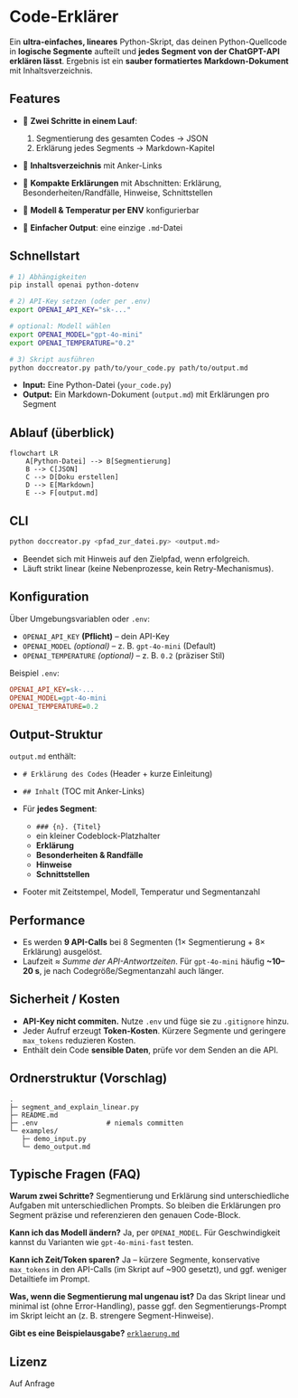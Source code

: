 # Code-Erklärer

Ein **ultra-einfaches, lineares** Python-Skript, das deinen Python-Quellcode in **logische Segmente** aufteilt und **jedes Segment von der ChatGPT-API erklären lässt**. Ergebnis ist ein **sauber formatiertes Markdown-Dokument** mit Inhaltsverzeichnis.

## Features

* 🔀 **Zwei Schritte in einem Lauf**:

  1. Segmentierung des gesamten Codes → JSON
  2. Erklärung jedes Segments → Markdown-Kapitel
* 🧭 **Inhaltsverzeichnis** mit Anker-Links
* 🧱 **Kompakte Erklärungen** mit Abschnitten: Erklärung, Besonderheiten/Randfälle, Hinweise, Schnittstellen
* 🧩 **Modell & Temperatur per ENV** konfigurierbar
* 📝 **Einfacher Output**: eine einzige `.md`-Datei

## Schnellstart

```bash
# 1) Abhängigkeiten
pip install openai python-dotenv

# 2) API-Key setzen (oder per .env)
export OPENAI_API_KEY="sk-..."

# optional: Modell wählen
export OPENAI_MODEL="gpt-4o-mini"
export OPENAI_TEMPERATURE="0.2"

# 3) Skript ausführen
python doccreator.py path/to/your_code.py path/to/output.md
```

* **Input:** Eine Python-Datei (`your_code.py`)
* **Output:** Ein Markdown-Dokument (`output.md`) mit Erklärungen pro Segment

## Ablauf (überblick)

```mermaid
flowchart LR
    A[Python-Datei] --> B[Segmentierung]
    B --> C[JSON]
    C --> D[Doku erstellen]
    D --> E[Markdown]
    E --> F[output.md]
```

## CLI

```bash
python doccreator.py <pfad_zur_datei.py> <output.md>
```

* Beendet sich mit Hinweis auf den Zielpfad, wenn erfolgreich.
* Läuft strikt linear (keine Nebenprozesse, kein Retry-Mechanismus).

## Konfiguration

Über Umgebungsvariablen oder `.env`:

* `OPENAI_API_KEY` **(Pflicht)** – dein API-Key
* `OPENAI_MODEL` *(optional)* – z. B. `gpt-4o-mini` (Default)
* `OPENAI_TEMPERATURE` *(optional)* – z. B. `0.2` (präziser Stil)

Beispiel `.env`:

```ini
OPENAI_API_KEY=sk-...
OPENAI_MODEL=gpt-4o-mini
OPENAI_TEMPERATURE=0.2
```

## Output-Struktur

`output.md` enthält:

* `# Erklärung des Codes` (Header + kurze Einleitung)
* `## Inhalt` (TOC mit Anker-Links)
* Für **jedes Segment**:

  * `### {n}. {Titel}`
  * ein kleiner Codeblock-Platzhalter
  * **Erklärung**
  * **Besonderheiten & Randfälle**
  * **Hinweise**
  * **Schnittstellen**
* Footer mit Zeitstempel, Modell, Temperatur und Segmentanzahl

## Performance

* Es werden **9 API-Calls** bei 8 Segmenten (1× Segmentierung + 8× Erklärung) ausgelöst.
* Laufzeit ≈ *Summe der API-Antwortzeiten*. Für `gpt-4o-mini` häufig **~10–20 s**, je nach Codegröße/Segmentanzahl auch länger.

## Sicherheit / Kosten

* **API-Key nicht commiten.** Nutze `.env` und füge sie zu `.gitignore` hinzu.
* Jeder Aufruf erzeugt **Token-Kosten**. Kürzere Segmente und geringere `max_tokens` reduzieren Kosten.
* Enthält dein Code **sensible Daten**, prüfe vor dem Senden an die API.

## Ordnerstruktur (Vorschlag)

```
.
├─ segment_and_explain_linear.py
├─ README.md
├─ .env                 # niemals committen
└─ examples/
   ├─ demo_input.py
   └─ demo_output.md
```

## Typische Fragen (FAQ)

**Warum zwei Schritte?**
Segmentierung und Erklärung sind unterschiedliche Aufgaben mit unterschiedlichen Prompts. So bleiben die Erklärungen pro Segment präzise und referenzieren den genauen Code-Block.

**Kann ich das Modell ändern?**
Ja, per `OPENAI_MODEL`. Für Geschwindigkeit kannst du Varianten wie `gpt-4o-mini-fast` testen.

**Kann ich Zeit/Token sparen?**
Ja – kürzere Segmente, konservative `max_tokens` in den API-Calls (im Skript auf ~900 gesetzt), und ggf. weniger Detailtiefe im Prompt.

**Was, wenn die Segmentierung mal ungenau ist?**
Da das Skript linear und minimal ist (ohne Error-Handling), passe ggf. den Segmentierungs-Prompt im Skript leicht an (z. B. strengere Segment-Hinweise).

**Gibt es eine Beispielausgabe?**
[`erklaerung.md`](erklaerung.md)
## Lizenz

Auf Anfrage

